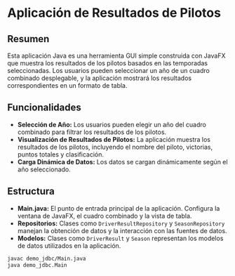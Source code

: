 # Aplicación de Resultados de Pilotos

## Resumen

Esta aplicación Java es una herramienta GUI simple construida con JavaFX que muestra los resultados de los pilotos basados en las temporadas seleccionadas. Los usuarios pueden seleccionar un año de un cuadro combinado desplegable, y la aplicación mostrará los resultados correspondientes en un formato de tabla.

## Funcionalidades

- **Selección de Año:** Los usuarios pueden elegir un año del cuadro combinado para filtrar los resultados de los pilotos.
- **Visualización de Resultados de Pilotos:** La aplicación muestra los resultados de los pilotos, incluyendo el nombre del piloto, victorias, puntos totales y clasificación.
- **Carga Dinámica de Datos:** Los datos se cargan dinámicamente según el año seleccionado.

## Estructura

- **Main.java:** El punto de entrada principal de la aplicación. Configura la ventana de JavaFX, el cuadro combinado y la vista de tabla.
- **Repositorios:** Clases como `DriverResultRepository` y `SeasonRepository` manejan la obtención de datos y la interacción con las fuentes de datos.
- **Modelos:** Clases como `DriverResult` y `Season` representan los modelos de datos utilizados en la aplicación.


```bash
javac demo_jdbc/Main.java
java demo_jdbc.Main

